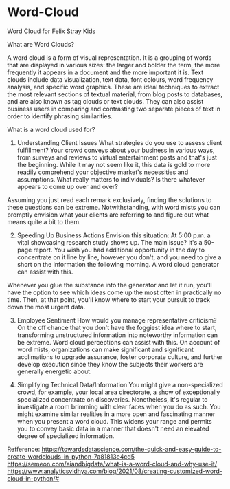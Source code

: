 # Word-Cloud
Word Cloud for Felix Stray Kids


What are Word Clouds?

A word cloud is a form of visual representation. It is a grouping of words that are displayed in various sizes: the larger and bolder the term, the more frequently it appears in a document and the more important it is. 
Text clouds include data visualization, text data, font colours, word frequency analysis, and specific word graphics. These are ideal techniques to extract the most relevant sections of textual material, from blog posts to databases, and are also known as tag clouds or text clouds. They can also assist business users in comparing and contrasting two separate pieces of text in order to identify phrasing similarities. 

What is a word cloud used for?

1) Understanding Client Issues
What strategies do you use to assess client fulfillment? Your crowd conveys about your business in various ways, from surveys and reviews to virtual entertainment posts and that's just the beginning. While it may not seem like it, this data is gold to more readily comprehend your objective market's necessities and assumptions. What really matters to individuals? Is there whatever appears to come up over and over?

Assuming you just read each remark exclusively, finding the solutions to these questions can be extreme. Notwithstanding, with word mists you can promptly envision what your clients are referring to and figure out what means quite a bit to them.

2) Speeding Up Business Actions
Envision this situation: At 5:00 p.m. a vital showcasing research study shows up. The main issue? It's a 50-page report. You wish you had additional opportunity in the day to concentrate on it line by line, however you don't, and you need to give a short on the information the following morning. A word cloud generator can assist with this.

Whenever you glue the substance into the generator and let it run, you'll have the option to see which ideas come up the most often in practically no time. Then, at that point, you'll know where to start your pursuit to track down the most urgent data.

3) Employee Sentiment
How would you manage representative criticism? On the off chance that you don't have the foggiest idea where to start, transforming unstructured information into noteworthy information can be extreme. Word cloud perceptions can assist with this. On account of word mists, organizations can make significant and significant acclimations to upgrade assurance, foster corporate culture, and further develop execution since they know the subjects their workers are generally energetic about.

4) Simplifying Technical Data/Information
You might give a non-specialized crowd, for example, your local area directorate, a show of exceptionally specialized concentrate on discoveries. Nonetheless, it's regular to investigate a room brimming with clear faces when you do as such. You might examine similar realities in a more open and fascinating manner when you present a word cloud. This widens your range and permits you to convey basic data in a manner that doesn't need an elevated degree of specialized information.


Refference:
https://towardsdatascience.com/the-quick-and-easy-guide-to-create-wordclouds-in-python-7a81813e4cd5
https://semeon.com/aiandbigdata/what-is-a-word-cloud-and-why-use-it/
https://www.analyticsvidhya.com/blog/2021/08/creating-customized-word-cloud-in-python/#
